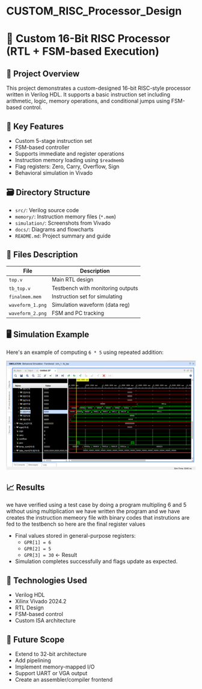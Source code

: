 # CUSTOM_RISC_Processor_Design
# 🔧 Custom 16-Bit RISC Processor (RTL + FSM-based Execution)

## 🚀 Project Overview
This project demonstrates a custom-designed 16-bit RISC-style processor written in Verilog HDL. It supports a basic instruction set including arithmetic, logic, memory operations, and conditional jumps using FSM-based control.

## 🧠 Key Features
- Custom 5-stage instruction set
- FSM-based controller
- Supports immediate and register operations
- Instruction memory loading using `$readmemb`
- Flag registers: Zero, Carry, Overflow, Sign
- Behavioral simulation in Vivado

## 🗃️ Directory Structure
- `src/`: Verilog source code
- `memory/`: Instruction memory files (`*.mem`)
- `simulation/`: Screenshots from Vivado
- `docs/`: Diagrams and flowcharts
- `README.md`: Project summary and guide

## 📂 Files Description
| File            | Description                          |
|-----------------|--------------------------------------|
| `top.v`         | Main RTL design                      |
| `tb_top.v`      | Testbench with monitoring outputs    |
| `finalmem.mem`  | Instruction set for simulating       |
| `waveform_1.png`| Simulation waveform (data reg)       |
| `waveform_2.png`| FSM and PC tracking                  |

## 🖥️ Simulation Example
Here's an example of computing `6 * 5` using repeated addition:

<img src="waveformout.png" width="600">

## 📈 Results
we have verified using a test case by doing a program 
multipling 6 and 5 without using multiplication
we have written the program and we have creates the instruction memeory file with binary codes 
that instrutions are fed to the testbench 
so here are the final register values
- Final values stored in general-purpose registers:
  - `GPR[1] = 6`
  - `GPR[2] = 5`
  - `GPR[3] = 30` ← Result
- Simulation completes successfully and flags update as expected.

## 📌 Technologies Used
- Verilog HDL
- Xilinx Vivado 2024.2
- RTL Design
- FSM-based control
- Custom ISA architecture

## 🧠 Future Scope
- Extend to 32-bit architecture
- Add pipelining
- Implement memory-mapped I/O
- Support UART or VGA output
- Create an assembler/compiler frontend


















